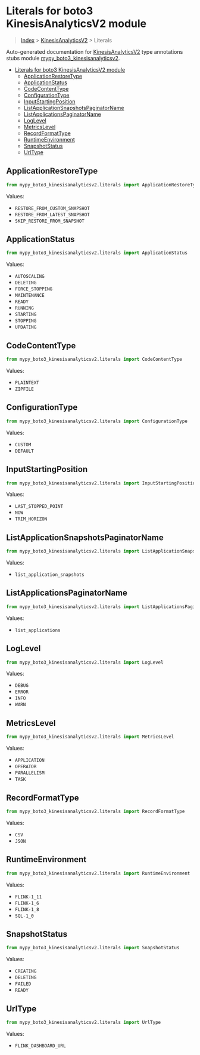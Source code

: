 # Literals for boto3 KinesisAnalyticsV2 module

> [Index](../README.md) > [KinesisAnalyticsV2](./README.md) > Literals

Auto-generated documentation for
[KinesisAnalyticsV2](https://boto3.amazonaws.com/v1/documentation/api/latest/reference/services/kinesisanalyticsv2.html#KinesisAnalyticsV2)
type annotations stubs module
[mypy_boto3_kinesisanalyticsv2](https://pypi.org/project/mypy-boto3-kinesisanalyticsv2/).

- [Literals for boto3 KinesisAnalyticsV2 module](#literals-for-boto3-kinesisanalyticsv2-module)
  - [ApplicationRestoreType](#applicationrestoretype)
  - [ApplicationStatus](#applicationstatus)
  - [CodeContentType](#codecontenttype)
  - [ConfigurationType](#configurationtype)
  - [InputStartingPosition](#inputstartingposition)
  - [ListApplicationSnapshotsPaginatorName](#listapplicationsnapshotspaginatorname)
  - [ListApplicationsPaginatorName](#listapplicationspaginatorname)
  - [LogLevel](#loglevel)
  - [MetricsLevel](#metricslevel)
  - [RecordFormatType](#recordformattype)
  - [RuntimeEnvironment](#runtimeenvironment)
  - [SnapshotStatus](#snapshotstatus)
  - [UrlType](#urltype)

## ApplicationRestoreType

```python
from mypy_boto3_kinesisanalyticsv2.literals import ApplicationRestoreType
```

Values:

- `RESTORE_FROM_CUSTOM_SNAPSHOT`
- `RESTORE_FROM_LATEST_SNAPSHOT`
- `SKIP_RESTORE_FROM_SNAPSHOT`

## ApplicationStatus

```python
from mypy_boto3_kinesisanalyticsv2.literals import ApplicationStatus
```

Values:

- `AUTOSCALING`
- `DELETING`
- `FORCE_STOPPING`
- `MAINTENANCE`
- `READY`
- `RUNNING`
- `STARTING`
- `STOPPING`
- `UPDATING`

## CodeContentType

```python
from mypy_boto3_kinesisanalyticsv2.literals import CodeContentType
```

Values:

- `PLAINTEXT`
- `ZIPFILE`

## ConfigurationType

```python
from mypy_boto3_kinesisanalyticsv2.literals import ConfigurationType
```

Values:

- `CUSTOM`
- `DEFAULT`

## InputStartingPosition

```python
from mypy_boto3_kinesisanalyticsv2.literals import InputStartingPosition
```

Values:

- `LAST_STOPPED_POINT`
- `NOW`
- `TRIM_HORIZON`

## ListApplicationSnapshotsPaginatorName

```python
from mypy_boto3_kinesisanalyticsv2.literals import ListApplicationSnapshotsPaginatorName
```

Values:

- `list_application_snapshots`

## ListApplicationsPaginatorName

```python
from mypy_boto3_kinesisanalyticsv2.literals import ListApplicationsPaginatorName
```

Values:

- `list_applications`

## LogLevel

```python
from mypy_boto3_kinesisanalyticsv2.literals import LogLevel
```

Values:

- `DEBUG`
- `ERROR`
- `INFO`
- `WARN`

## MetricsLevel

```python
from mypy_boto3_kinesisanalyticsv2.literals import MetricsLevel
```

Values:

- `APPLICATION`
- `OPERATOR`
- `PARALLELISM`
- `TASK`

## RecordFormatType

```python
from mypy_boto3_kinesisanalyticsv2.literals import RecordFormatType
```

Values:

- `CSV`
- `JSON`

## RuntimeEnvironment

```python
from mypy_boto3_kinesisanalyticsv2.literals import RuntimeEnvironment
```

Values:

- `FLINK-1_11`
- `FLINK-1_6`
- `FLINK-1_8`
- `SQL-1_0`

## SnapshotStatus

```python
from mypy_boto3_kinesisanalyticsv2.literals import SnapshotStatus
```

Values:

- `CREATING`
- `DELETING`
- `FAILED`
- `READY`

## UrlType

```python
from mypy_boto3_kinesisanalyticsv2.literals import UrlType
```

Values:

- `FLINK_DASHBOARD_URL`
